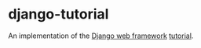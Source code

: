 # django-tutorial

An implementation of the [Django web framework](https://www.djangoproject.com/) [tutorial](https://docs.djangoproject.com/en/2.1/intro/tutorial01/).
